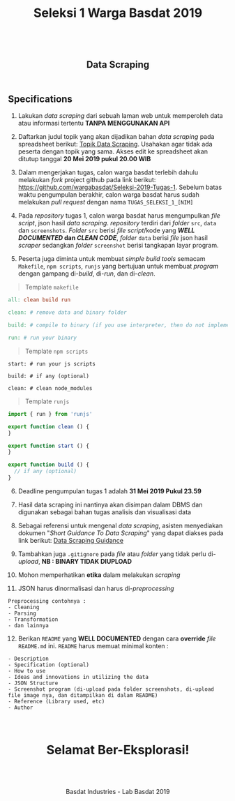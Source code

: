 <h1 align="center">
  <br>
  Seleksi 1 Warga Basdat 2019
  <br>
  <br>
</h1>

<h2 align="center">
  <br>
  Data Scraping
  <br>
  <br>
</h2>


## Specifications

1. Lakukan _data scraping_ dari sebuah laman web untuk memperoleh data atau informasi tertentu __TANPA MENGGUNAKAN API__

2. Daftarkan judul topik yang akan dijadikan bahan _data scraping_ pada spreadsheet berikut: [Topik Data Scraping](https://docs.google.com/spreadsheets/d/1BokKV8Qky7Hmry0dSRsmlT3LKs6jFWEy-BPt32Oc9-o/edit?usp=sharing). Usahakan agar tidak ada peserta dengan topik yang sama. Akses edit ke spreadsheet akan ditutup tanggal __20 Mei 2019 pukul 20.00 WIB__

3. Dalam mengerjakan tugas, calon warga basdat terlebih dahulu melakukan _fork_ project github pada link berikut: https://github.com/wargabasdat/Seleksi-2019-Tugas-1. Sebelum batas waktu pengumpulan berakhir, calon warga basdat harus sudah melakukan _pull request_ dengan nama ```TUGAS_SELEKSI_1_[NIM]```

4. Pada _repository_ tugas 1, calon warga basdat harus mengumpulkan _file script_, json hasil _data scraping_. _repository_ terdiri dari _folder_ `src`, `data` dan `screenshots`. _Folder_ `src` berisi _file script_/kode yang __*WELL DOCUMENTED* dan *CLEAN CODE*__, _folder_ `data` berisi _file_ json hasil _scraper_ sedangkan  _folder_ `screenshot` berisi tangkapan layar program.

5. Peserta juga diminta untuk membuat _simple build tools_ semacam `Makefile`, `npm scripts`, `runjs` yang bertujuan untuk membuat _program_ dengan gampang di-_build_, di-_run_, dan di-_clean_.

> Template `makefile`

```Makefile
all: clean build run

clean: # remove data and binary folder

build: # compile to binary (if you use interpreter, then do not implement it)

run: # run your binary

```

> Template `npm scripts`

```
start: # run your js scripts

build: # if any (optional)

clean: # clean node_modules
```

> Template `runjs`
```javascript
import { run } from 'runjs'

export function clean () {
}

export function start () {
}

export function build () {
  // if any (optional)
}
```

6. Deadline pengumpulan tugas 1 adalah __31 Mei 2019 Pukul 23.59__

7. Hasil data scraping ini nantinya akan disimpan dalam DBMS  dan digunakan sebagai bahan tugas analisis dan visualisasi data

8. Sebagai referensi untuk mengenal _data scraping_, asisten menyediakan dokumen "_Short Guidance To Data Scraping_" yang dapat diakses pada link berikut: [Data Scraping Guidance](http://bit.ly/DataScrapingGuidance)

9. Tambahkan juga `.gitignore` pada _file_ atau _folder_ yang tidak perlu di-_upload_, __NB : BINARY TIDAK DIUPLOAD__

10. Mohon memperhatikan __etika__ dalam melakukan _scraping_

11. JSON harus dinormalisasi dan harus di-_preprocessing_
```
Preprocessing contohnya :
- Cleaning
- Parsing
- Transformation
- dan lainnya
```

12. Berikan `README` yang __WELL DOCUMENTED__ dengan cara __override__ _file_ `README.md` ini. `README` harus memuat minimal konten :
```
- Description
- Specification (optional)
- How to use
- Ideas and innovations in utilizing the data
- JSON Structure
- Screenshot program (di-upload pada folder screenshots, di-upload file image nya, dan ditampilkan di dalam README)
- Reference (Library used, etc)
- Author
```

<h1 align="center">
  <br>
  Selamat Ber-Eksplorasi!
  <br>
  <br>
</h1>

<p align="center">
  <br>
  Basdat Industries - Lab Basdat 2019
  <br>
  <br>
</p>
